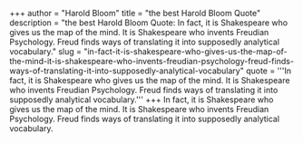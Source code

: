 +++
author = "Harold Bloom"
title = "the best Harold Bloom Quote"
description = "the best Harold Bloom Quote: In fact, it is Shakespeare who gives us the map of the mind. It is Shakespeare who invents Freudian Psychology. Freud finds ways of translating it into supposedly analytical vocabulary."
slug = "in-fact-it-is-shakespeare-who-gives-us-the-map-of-the-mind-it-is-shakespeare-who-invents-freudian-psychology-freud-finds-ways-of-translating-it-into-supposedly-analytical-vocabulary"
quote = '''In fact, it is Shakespeare who gives us the map of the mind. It is Shakespeare who invents Freudian Psychology. Freud finds ways of translating it into supposedly analytical vocabulary.'''
+++
In fact, it is Shakespeare who gives us the map of the mind. It is Shakespeare who invents Freudian Psychology. Freud finds ways of translating it into supposedly analytical vocabulary.
